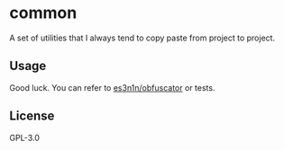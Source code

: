 # common

A set of utilities that I always tend to copy paste from project to project.

## Usage

Good luck. You can refer to [es3n1n/obfuscator](https://github.com/es3n1n/obfuscator) or tests.

## License

GPL-3.0

